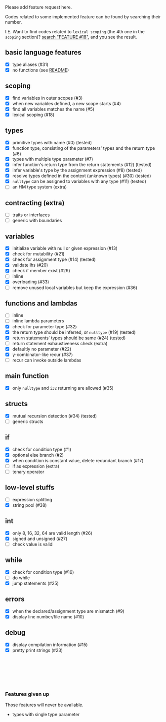 
Please add feature request here.

Codes related to some implemented feature can be found by searching their number.

I.E. Want to find codes related to `lexical scoping` (the 4th one in the `scoping` section)?
[search "FEATURE \#18"](https://github.com/Cm-lang/Cmc/search?utf8=%E2%9C%93&q=%22FEATURE+%2318%22&type=),
and you see the result.

## basic language features

+ [X] type aliases (#31)
+ [X] no functions (see [README](./README.md))

## scoping

+ [X] find variables in outer scopes (#3)
+ [X] when new variables defined, a new scope starts (#4)
+ [X] find all variables matches the name (#5)
+ [X] lexical scoping (#18)

## types

+ [X] primitive types with name (#0) (tested)
+ [X] function type, consisting of the parameters' types and the return type (#6)
+ [X] types with multiple type parameter (#7)
+ [X] infer function's return type from the return statements (#12) (tested)
+ [X] infer variable's type by the assignment expression (#8) (tested)
+ [X] resolve types defined in the context (unknown types) (#30) (tested)
+ [X] `nulltype` can be assigned to variables with any type (#11) (tested)
+ [ ] an HM type system (extra)

## contracting (extra)

+ [ ] traits or interfaces
+ [ ] generic with boundaries

## variables

+ [X] initialize variable with null or given expression (#13)
+ [X] check for mutability (#21)
+ [X] check for assignment type (#14) (tested)
+ [X] validate lhs (#20)
+ [X] check if member exist (#29)
+ [ ] inline
+ [X] overloading (#33)
+ [ ] remove unused local variables but keep the expression (#36)

## functions and lambdas

+ [ ] inline
+ [ ] inline lambda parameters
+ [X] check for parameter type (#32)
+ [X] the return type should be inferred, or `nulltype` (#19) (tested)
+ [X] return statements' types should be same (#24) (tested)
+ [ ] return statement exhaustiveness check (extra)
+ [X] defaultly no parameter (#22)
+ [X] y-combinator-like recur (#37)
+ [ ] recur can invoke outside lambdas

## main function

+ [X] only `nulltype` and `i32` returning are allowed (#35)

## structs

+ [X] mutual recursion detection (#34) (tested)
+ [ ] generic structs

## if

+ [X] check for condition type (#1)
+ [X] optional else branch (#2)
+ [X] when condition is constant value, delete redundant branch (#17)
+ [ ] if as expression (extra)
+ [ ] tenary operator

## low-level stuffs

+ [ ] expression splitting
+ [X] string pool (#38)

## int

+ [X] only 8, 16, 32, 64 are valid length (#26)
+ [X] signed and unsigned (#27)
+ [ ] check value is valid

## while

+ [X] check for condition type (#16)
+ [ ] do while
+ [X] jump statements (#25)

## errors

+ [X] when the declared/assignment type are mismatch (#9)
+ [X] display line number/file name (#10)

## debug

+ [X] display compilation information (#15)
+ [X] pretty print strings (#23)

<br/><br/><br/><br/><br/>

### Features given up

Those features will never be available.

+ types with single type parameter

